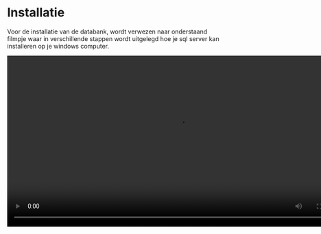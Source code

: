# Installatie

Voor de installatie van de databank, wordt verwezen naar onderstaand filmpje waar in verschillende stappen wordt uitgelegd hoe je sql server kan installeren op je windows computer.

<video width="800" height="400" controls>
  <source src="../../assets/Sql_server_express_2022_+_SSMS.mp4" type="video/mp4" allowFullScreen>
</video>

